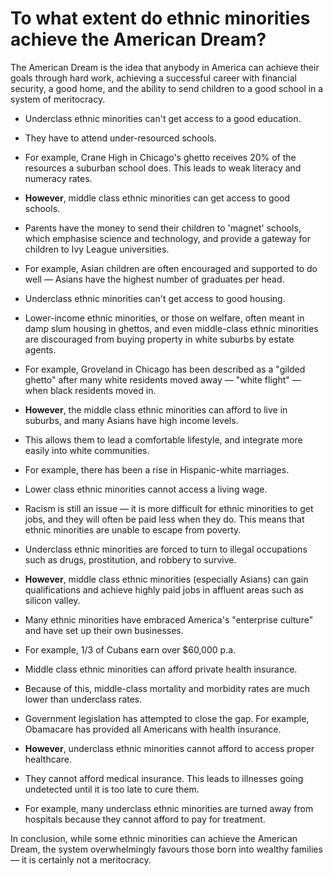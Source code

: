 # To what extent do ethnic minorities achieve the American Dream?

The American Dream is the idea that anybody in America can achieve their goals through hard work, achieving a successful career with financial security, a good home, and the ability to send children to a good school in a system of meritocracy.

* Underclass ethnic minorities can't get access to a good education.
* They have to attend under-resourced schools.
* For example, Crane High in Chicago's ghetto receives 20% of the resources a suburban school does. This leads to weak literacy and numeracy rates.
* **However**, middle class ethnic minorities can get access to good schools.
* Parents have the money to send their children to 'magnet' schools, which emphasise science and technology, and provide a gateway for children to Ivy League universities.
* For example, Asian children are often encouraged and supported to do well — Asians have the highest number of graduates per head.

* Underclass ethnic minorities can't get access to good housing.
* Lower-income ethnic minorities, or those on welfare, often meant in damp slum housing in ghettos, and even middle-class ethnic minorities are discouraged from buying property in white suburbs by estate agents.
* For example, Groveland in Chicago has been described as a "gilded ghetto" after many white residents moved away — "white flight" — when black residents moved in.
* **However**, the middle class ethnic minorities can afford to live in suburbs, and many Asians have high income levels.
* This allows them to lead a comfortable lifestyle, and integrate more easily into white communities.
* For example, there has been a rise in Hispanic-white marriages.

* Lower class ethnic minorities cannot access a living wage.
* Racism is still an issue — it is more difficult for ethnic minorities to get jobs, and they will often be paid less when they do. This means that ethnic minorities are unable to escape from poverty.
* Underclass ethnic minorities are forced to turn to illegal occupations such as drugs, prostitution, and robbery to survive.
* **However**, middle class ethnic minorities (especially Asians) can gain qualifications and achieve highly paid jobs in affluent areas such as silicon valley.
* Many ethnic minorities have embraced America's "enterprise culture" and have set up their own businesses.
* For example, 1/3 of Cubans earn over $60,000 p.a.

* Middle class ethnic minorities can afford private health insurance.
* Because of this, middle-class mortality and morbidity rates are much lower than underclass rates.
* Government legislation has attempted to close the gap. For example, Obamacare has provided all Americans with health insurance.
* **However**, underclass ethnic minorities cannot afford to access proper healthcare.
* They cannot afford medical insurance. This leads to illnesses going undetected until it is too late to cure them.
* For example, many underclass ethnic minorities are turned away from hospitals because they cannot afford to pay for treatment.

In conclusion, while some ethnic minorities can achieve the American Dream, the system overwhelmingly favours those born into wealthy families — it is certainly not a meritocracy.